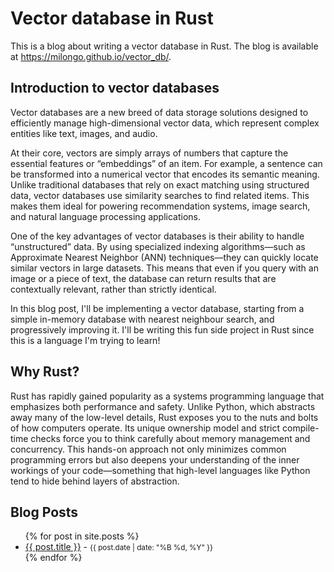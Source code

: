 # Vector database in Rust

This is a blog about writing a vector database in Rust. The blog is available at https://milongo.github.io/vector_db/.

## Introduction to vector databases

Vector databases are a new breed of data storage solutions designed to efficiently manage high-dimensional vector data, which represent complex entities like text, images, and audio.

At their core, vectors are simply arrays of numbers that capture the essential features or “embeddings” of an item. For example, a sentence can be transformed into a numerical vector that encodes its semantic meaning. Unlike traditional databases that rely on exact matching using structured data, vector databases use similarity searches to find related items. This makes them ideal for powering recommendation systems, image search, and natural language processing applications.

One of the key advantages of vector databases is their ability to handle “unstructured” data. By using specialized indexing algorithms—such as Approximate Nearest Neighbor (ANN) techniques—they can quickly locate similar vectors in large datasets. This means that even if you query with an image or a piece of text, the database can return results that are contextually relevant, rather than strictly identical.

In this blog post, I'll be implementing a vector database, starting from a simple in-memory database with nearest neighbour search, and progressively improving it. I'll be writing this fun side project in Rust since this is a language I'm trying to learn!

## Why Rust?

Rust has rapidly gained popularity as a systems programming language that emphasizes both performance and safety. Unlike Python, which abstracts away many of the low-level details, Rust exposes you to the nuts and bolts of how computers operate. Its unique ownership model and strict compile-time checks force you to think carefully about memory management and concurrency. This hands-on approach not only minimizes common programming errors but also deepens your understanding of the inner workings of your code—something that high-level languages like Python tend to hide behind layers of abstraction.


## Blog Posts
<ul>
  {% for post in site.posts %}
    <li>
      <a href="{{ site.baseurl }}{{ post.url }}">{{ post.title }}</a> - <small>{{ post.date | date: "%B %d, %Y" }}</small>
    </li>
  {% endfor %}
</ul>
